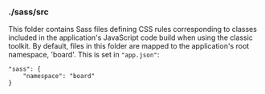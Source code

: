 ### ./sass/src

This folder contains Sass files defining CSS rules corresponding to classes
included in the application's JavaScript code build when using the classic toolkit.
By default, files in this folder are mapped to the application's root namespace, 'board'.
This is set in `"app.json"`:

    "sass": {
        "namespace": "board"
    }